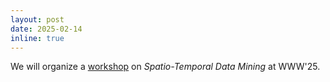 ```yaml
---
layout: post
date: 2025-02-14
inline: true
---
```

We will organize a [workshop](https://webst2025.netlify.app/) on *Spatio-Temporal Data Mining* at WWW'25.